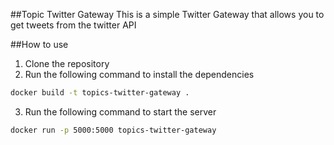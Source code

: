 ##Topic Twitter Gateway
This is a simple Twitter Gateway that allows you to get tweets from the twitter API

##How to use
1. Clone the repository
2. Run the following command to install the dependencies
```bash
docker build -t topics-twitter-gateway .
```
3. Run the following command to start the server
```bash
docker run -p 5000:5000 topics-twitter-gateway
```



